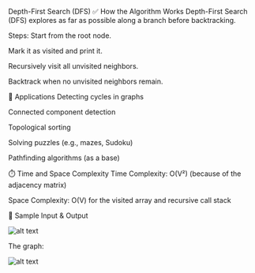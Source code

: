  Depth-First Search (DFS)
✅ How the Algorithm Works
Depth-First Search (DFS) explores as far as possible along a branch before backtracking.

Steps:
Start from the root node.

Mark it as visited and print it.

Recursively visit all unvisited neighbors.

Backtrack when no unvisited neighbors remain.

🧠 Applications
Detecting cycles in graphs

Connected component detection

Topological sorting

Solving puzzles (e.g., mazes, Sudoku)

Pathfinding algorithms (as a base)

⏱️ Time and Space Complexity
Time Complexity:
O(V²) (because of the adjacency matrix)

Space Complexity:
O(V) for the visited array and recursive call stack

🧪 Sample Input & Output



![alt text](images/image-4.png)

The graph:

![alt text](images/image-5.png)